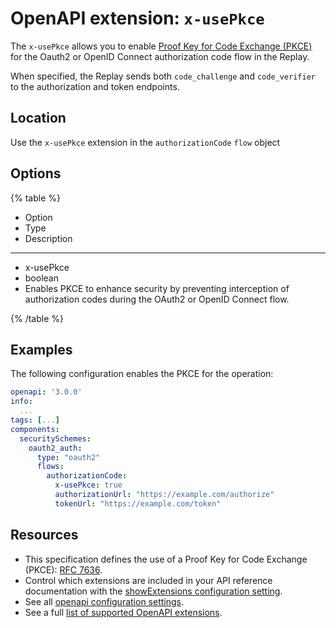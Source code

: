 # OpenAPI extension: `x-usePkce`

The `x-usePkce` allows you to enable [Proof Key for Code Exchange (PKCE)](https://datatracker.ietf.org/doc/html/rfc7636) for the Oauth2 or OpenID Connect authorization code flow in the Replay.

When specified, the Replay sends both `code_challenge` and `code_verifier` to the authorization and token endpoints.

## Location

Use the `x-usePkce` extension in the `authorizationCode` `flow` object

## Options

{% table %}

- Option
- Type
- Description

---

- x-usePkce
- boolean
- Enables PKCE to enhance security by preventing interception of authorization codes during the OAuth2 or OpenID Connect flow.

{% /table %}

## Examples

The following configuration enables the PKCE for the operation:

```yaml
openapi: '3.0.0'
info:
  ...
tags: [...]
components:
  securitySchemes:
    oauth2_auth:
      type: "oauth2"
      flows:
        authorizationCode:
          x-usePkce: true
          authorizationUrl: "https://example.com/authorize"
          tokenUrl: "https://example.com/token"
```

## Resources

- This specification defines the use of a Proof Key for Code Exchange (PKCE): [RFC 7636](https://datatracker.ietf.org/doc/html/rfc7636).
- Control which extensions are included in your API reference documentation with the [showExtensions configuration setting](../../../config/openapi/show-extensions.md).
- See all [openapi configuration settings](../../../config/openapi/index.md).
- See a full [list of supported OpenAPI extensions](./index.md).

